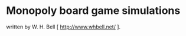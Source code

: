 Monopoly board game simulations
===============================

written by W. H. Bell [ http://www.whbell.net/ ].  
